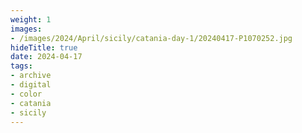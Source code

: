 ```yaml
---
weight: 1
images:
- /images/2024/April/sicily/catania-day-1/20240417-P1070252.jpg
hideTitle: true
date: 2024-04-17
tags:
- archive
- digital
- color
- catania
- sicily
---
```


